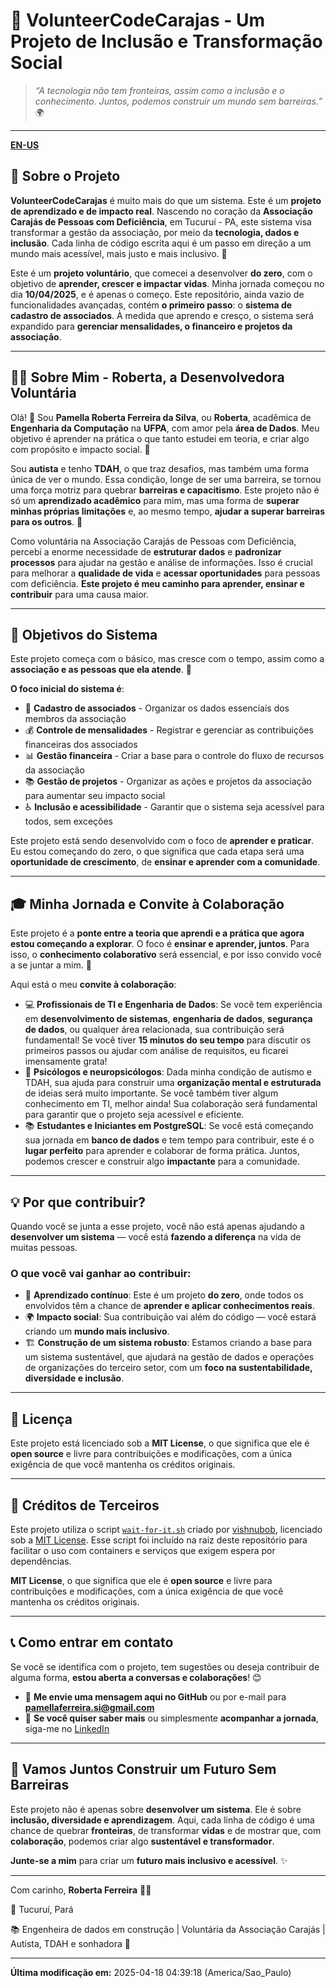 # 🌱 **VolunteerCodeCarajas** - Um Projeto de Inclusão e Transformação Social

> _“A tecnologia não tem fronteiras, assim como a inclusão e o conhecimento. Juntos, podemos construir um mundo sem barreiras.”_ 🌍

---

[**EN-US**](./README-en.md)

## 📖 **Sobre o Projeto**

**VolunteerCodeCarajas** é muito mais do que um sistema. Este é um **projeto de aprendizado e de impacto real**. Nascendo no coração da **Associação Carajás de Pessoas com Deficiência**, em Tucuruí - PA, este sistema visa transformar a gestão da associação, por meio da **tecnologia, dados e inclusão**.
Cada linha de código escrita aqui é um passo em direção a um mundo mais acessível, mais justo e mais inclusivo. 🚀

Este é um **projeto voluntário**, que comecei a desenvolver **do zero**, com o objetivo de **aprender, crescer e impactar vidas**. Minha jornada começou no dia **10/04/2025**, e é apenas o começo. Este repositório, ainda vazio de funcionalidades avançadas, contém **o primeiro passo**: o **sistema de cadastro de associados**. À medida que aprendo e cresço, o sistema será expandido para **gerenciar mensalidades, o financeiro e projetos da associação**.

---

## 🧑‍💻 **Sobre Mim** - Roberta, a Desenvolvedora Voluntária

Olá! 👋 Sou **Pamella Roberta Ferreira da Silva**, ou **Roberta**, acadêmica de **Engenharia da Computação** na **UFPA**, com amor pela **área de Dados**. Meu objetivo é aprender na prática o que tanto estudei em teoria, e criar algo com propósito e impacto social. 🌱

Sou **autista** e tenho **TDAH**, o que traz desafios, mas também uma forma única de ver o mundo. Essa condição, longe de ser uma barreira, se tornou uma força motriz para quebrar **barreiras e capacitismo**. Este projeto não é só um **aprendizado acadêmico** para mim, mas uma forma de **superar minhas próprias limitações** e, ao mesmo tempo, **ajudar a superar barreiras para os outros**. 💙

Como voluntária na Associação Carajás de Pessoas com Deficiência, percebi a enorme necessidade de **estruturar dados** e **padronizar processos** para ajudar na gestão e análise de informações. Isso é crucial para melhorar a **qualidade de vida** e **acessar oportunidades** para pessoas com deficiência. **Este projeto é meu caminho para aprender, ensinar e contribuir** para uma causa maior.

---

## 🔧 **Objetivos do Sistema**

Este projeto começa com o básico, mas cresce com o tempo, assim como a **associação e as pessoas que ela atende**. 🚀

**O foco inicial do sistema é**:

- 🧾 **Cadastro de associados** - Organizar os dados essenciais dos membros da associação
- 💰 **Controle de mensalidades** - Registrar e gerenciar as contribuições financeiras dos associados
- 📊 **Gestão financeira** - Criar a base para o controle do fluxo de recursos da associação
- 📚 **Gestão de projetos** - Organizar as ações e projetos da associação para aumentar seu impacto social
- ♿ **Inclusão e acessibilidade** - Garantir que o sistema seja acessível para todos, sem exceções

Este projeto está sendo desenvolvido com o foco de **aprender e praticar**. Eu estou começando do zero, o que significa que cada etapa será uma **oportunidade de crescimento**, de **ensinar e aprender com a comunidade**.

---

## 🎓 **Minha Jornada e Convite à Colaboração**

Este projeto é a **ponte entre a teoria que aprendi e a prática que agora estou começando a explorar**. O foco é **ensinar e aprender, juntos**. Para isso, o **conhecimento colaborativo** será essencial, e por isso convido você a se juntar a mim. 🤝

Aqui está o meu **convite à colaboração**:

- 💻 **Profissionais de TI e Engenharia de Dados**: Se você tem experiência em **desenvolvimento de sistemas**, **engenharia de dados**, **segurança de dados**, ou qualquer área relacionada, sua contribuição será fundamental! Se você tiver **15 minutos do seu tempo** para discutir os primeiros passos ou ajudar com análise de requisitos, eu ficarei imensamente grata!
- 🧠 **Psicólogos e neuropsicólogos**: Dada minha condição de autismo e TDAH, sua ajuda para construir uma **organização mental e estruturada** de ideias será muito importante. Se você também tiver algum conhecimento em TI, melhor ainda! Sua colaboração será fundamental para garantir que o projeto seja acessível e eficiente.
- 📚 **Estudantes e Iniciantes em PostgreSQL**: Se você está começando sua jornada em **banco de dados** e tem tempo para contribuir, este é o **lugar perfeito** para aprender e colaborar de forma prática. Juntos, podemos crescer e construir algo **impactante** para a comunidade.

---

## 💡 **Por que contribuir?**

Quando você se junta a esse projeto, você não está apenas ajudando a **desenvolver um sistema** — você está **fazendo a diferença** na vida de muitas pessoas.

### O que você vai ganhar ao contribuir:

- 🔄 **Aprendizado contínuo**: Este é um projeto **do zero**, onde todos os envolvidos têm a chance de **aprender e aplicar conhecimentos reais**.
- 🌍 **Impacto social**: Sua contribuição vai além do código — você estará criando um **mundo mais inclusivo**.
- 🏗️ **Construção de um sistema robusto**: Estamos criando a base para um sistema sustentável, que ajudará na gestão de dados e operações de organizações do terceiro setor, com um **foco na sustentabilidade, diversidade e inclusão**.

---

## 📜 **Licença**

Este projeto está licenciado sob a **MIT License**, o que significa que ele é **open source** e livre para contribuições e modificações, com a única exigência de que você mantenha os créditos originais.

---

## 📄 Créditos de Terceiros

Este projeto utiliza o script [`wait-for-it.sh`](https://github.com/vishnubob/wait-for-it) criado por [vishnubob](https://github.com/vishnubob), licenciado sob a [MIT License](https://github.com/vishnubob/wait-for-it/blob/master/LICENSE).
Esse script foi incluído na raiz deste repositório para facilitar o uso com containers e serviços que exigem espera por dependências.

**MIT License**, o que significa que ele é **open source** e livre para contribuições e modificações, com a única exigência de que você mantenha os créditos originais.

---

## 📞 **Como entrar em contato**

Se você se identifica com o projeto, tem sugestões ou deseja contribuir de alguma forma, **estou aberta a conversas e colaborações**! 😊

- 💬 **Me envie uma mensagem aqui no GitHub** ou por e-mail para [**pamellaferreira.si@gmail.com**](mailto:pamellaferreira.si@gmail.com)
- 🔗 **Se você quiser saber mais** ou simplesmente **acompanhar a jornada**, siga-me no [LinkedIn](https://www.linkedin.com/in/robertaferreira91)

---

## 🌟 **Vamos Juntos Construir um Futuro Sem Barreiras**

Este projeto não é apenas sobre **desenvolver um sistema**. Ele é sobre **inclusão, diversidade e aprendizagem**. Aqui, cada linha de código é uma chance de quebrar **fronteiras**, de transformar **vidas** e de mostrar que, com **colaboração**, podemos criar algo **sustentável e transformador**.

**Junte-se a mim** para criar um **futuro mais inclusivo e acessível**. ✨

---

Com carinho,
**Roberta Ferreira** 🐍💙

📍 Tucuruí, Pará

📚 Engenheira de dados em construção | Voluntária da Associação Carajás | Autista, TDAH e sonhadora 🌌

---

**Última modificação em:** 2025-04-18 04:39:18 (America/Sao_Paulo)
